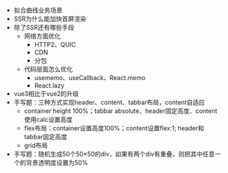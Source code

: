 - 拟合曲线业务场景
- SSR为什么能加快首屏渲染
- 除了SSR还有哪些手段
  - 网络方面优化
    - HTTP2、QUIC
    - CDN
    - 分包
  - 代码层面怎么优化
    - usememo、useCallback、React.memo
    - React.lazy
- vue3相比于vue2的升级
- 手写题：三种方式实现header、content、tabbar布局，content自适应
  - container height 100%；tabbar absolute、header固定高度、content使用calc设置高度
  - flex布局：container设置高度100%；content设置flex:1; header和tabbar固定高度
  - grid布局
- 手写题：随机生成50个50×50的div，如果有两个div有重叠，则把其中任意一个的背景透明度设置为50%